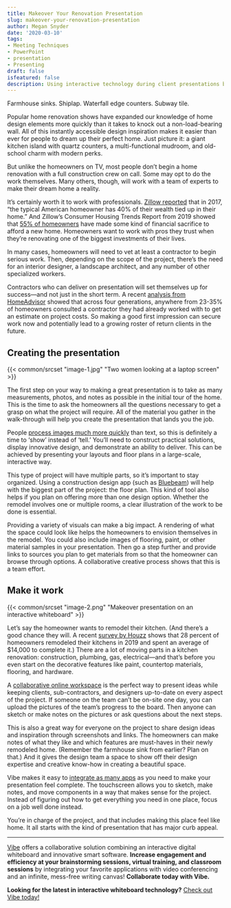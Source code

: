 ```yaml
---
title: Makeover Your Renovation Presentation
slug: makeover-your-renovation-presentation
author: Megan Snyder
date: '2020-03-10'
tags:
- Meeting Techniques
- PowerPoint
- presentation
- Presenting
draft: false
isfeatured: false
description: Using interactive technology during client presentations brings renovations to life.
---
```


Farmhouse sinks. Shiplap. Waterfall edge counters. Subway tile.

Popular home renovation shows have expanded our knowledge of home design elements more quickly than it takes to knock out a non-load-bearing wall. All of this instantly accessible design inspiration makes it easier than ever for people to dream up their perfect home. Just picture it: a giant kitchen island with quartz counters, a multi-functional mudroom, and old-school charm with modern perks.

But unlike the homeowners on TV, most people don’t begin a home renovation with a full construction crew on call. Some may opt to do the work themselves. Many others, though, will work with a team of experts to make their dream home a reality.

It’s certainly worth it to work with professionals. [Zillow reported](https://www.zillow.com/blog/10-things-must-do-buying-a-home-224314/) that in 2017, “the typical American homeowner has 40% of their wealth tied up in their home.” And Zillow’s Consumer Housing Trends Report from 2019 showed that [55% of homeowners](https://www.zillow.com/report/2019/buying-a-home-in-america/home-buyers-key-facts-figures/) have made some kind of financial sacrifice to afford a new home. Homeowners want to work with pros they trust when they’re renovating one of the biggest investments of their lives.

In many cases, homeowners will need to vet at least a contractor to begin serious work. Then, depending on the scope of the project, there’s the need for an interior designer, a landscape architect, and any number of other specialized workers.

Contractors who can deliver on presentation will set themselves up for success—and not just in the short term. A recent [analysis from HomeAdvisor](https://www.homeadvisor.com/r/true-cost-report/) showed that across four generations, anywhere from 23-35% of homeowners consulted a contractor they had already worked with to get an estimate on project costs. So making a good first impression can secure work now and potentially lead to a growing roster of return clients in the future.

## Creating the presentation

{{< common/srcset "image-1.jpg" "Two women looking at a laptop screen" >}}

The first step on your way to making a great presentation is to take as many measurements, photos, and notes as possible in the initial tour of the home. This is the time to ask the homeowners all the questions necessary to get a grasp on what the project will require. All of the material you gather in the walk-through will help you create the presentation that lands you the job.

People [process images much more quickly](https://blog.hubspot.com/marketing/visual-content-marketing-infographic) than text, so this is definitely a time to ‘show’ instead of ‘tell.’ You’ll need to construct practical solutions, display innovative design, and demonstrate an ability to deliver. This can be achieved by presenting your layouts and floor plans in a large-scale, interactive way.

This type of project will have multiple parts, so it’s important to stay organized. Using a construction design app (such as [Bluebeam](https://www.bluebeam.com/)) will help with the biggest part of the project: the floor plan. This kind of tool also helps if you plan on offering more than one design option. Whether the remodel involves one or multiple rooms, a clear illustration of the work to be done is essential.

Providing a variety of visuals can make a big impact. A rendering of what the space could look like helps the homeowners to envision themselves in the remodel. You could also include images of flooring, paint, or other material samples in your presentation. Then go a step further and provide links to sources you plan to get materials from so that the homeowner can browse through options. A collaborative creative process shows that this is a team effort.

## Make it work

{{< common/srcset "image-2.png" "Makeover presentation on an interactive whiteboard" >}}

Let’s say the homeowner wants to remodel their kitchen. (And there’s a good chance they will. A recent [survey by Houzz](https://blog.houzz.com/from-pricier-kitchens-to-the-connected-home-top-remodeling-trends-according-to-houzz/) shows that 28 percent of homeowners remodeled their kitchens in 2019 and spent an average of $14,000 to complete it.) There are a lot of moving parts in a kitchen renovation: construction, plumbing, gas, electrical—and that’s before you even start on the decorative features like paint, countertop materials, flooring, and hardware.

A [collaborative online workspace](https://vibe.us/lp/scenario-engineering/) is the perfect way to present ideas while keeping clients, sub-contractors, and designers up-to-date on every aspect of the project. If someone on the team can’t be on-site one day, you can upload the pictures of the team’s progress to the board. Then anyone can sketch or make notes on the pictures or ask questions about the next steps.

This is also a great way for everyone on the project to share design ideas and inspiration through screenshots and links. The homeowners can make notes of what they like and which features are must-haves in their newly remodeled home. (Remember the farmhouse sink from earlier? Plan on that.) And it gives the design team a space to show off their design expertise and creative know-how in creating a beautiful space.

Vibe makes it easy to [integrate as many apps](https://vibe.us/android-app-store/) as you need to make your presentation feel complete. The touchscreen allows you to sketch, make notes, and move components in a way that makes sense for the project. Instead of figuring out how to get everything you need in one place, focus on a job well done instead.

You’re in charge of the project, and that includes making this place feel like home. It all starts with the kind of presentation that has major curb appeal.



---

[Vibe](https://vibe.us/) offers a collaborative solution combining an interactive digital whiteboard and innovative smart software. **Increase engagement and efficiency at your brainstorming sessions, virtual training, and classroom sessions** by integrating your favorite applications with video conferencing and an infinite, mess-free writing canvas! **Collaborate today with Vibe.**

**Looking for the latest in interactive whiteboard technology?** [Check out Vibe today!](https://vibe.us/order/)

